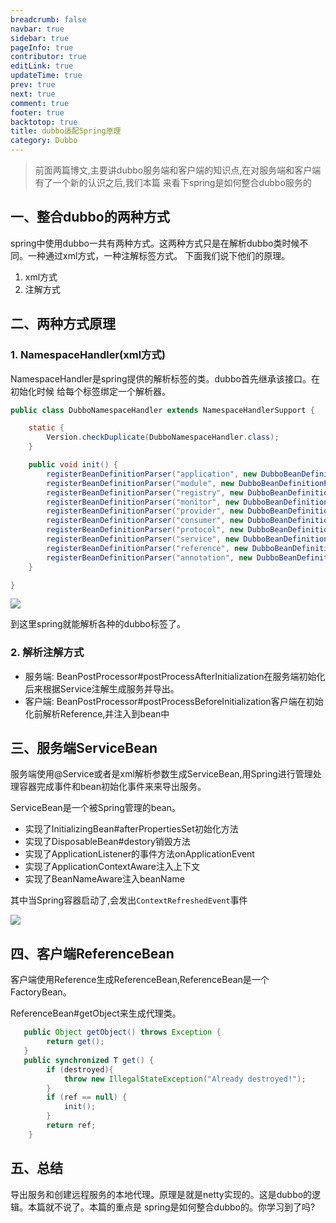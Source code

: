 ```yaml
---
breadcrumb: false
navbar: true
sidebar: true
pageInfo: true
contributor: true
editLink: true
updateTime: true
prev: true
next: true
comment: true
footer: true
backtotop: true
title: dubbo适配Spring原理
category: Dubbo
---
```



> 前面两篇博文,主要讲dubbo服务端和客户端的知识点,在对服务端和客户端有了一个新的认识之后,我们本篇 来看下spring是如何整合dubbo服务的

## 一、整合dubbo的两种方式

spring中使用dubbo一共有两种方式。这两种方式只是在解析dubbo类时候不同。一种通过xml方式，一种注解标签方式。
下面我们说下他们的原理。


1. xml方式
2. 注解方式


## 二、两种方式原理

### 1. NamespaceHandler(xml方式)

NamespaceHandler是spring提供的解析标签的类。dubbo首先继承该接口。在初始化时候
给每个标签绑定一个解析器。

```java
public class DubboNamespaceHandler extends NamespaceHandlerSupport {

	static {
		Version.checkDuplicate(DubboNamespaceHandler.class);
	}

	public void init() {
	    registerBeanDefinitionParser("application", new DubboBeanDefinitionParser(ApplicationConfig.class, true));
        registerBeanDefinitionParser("module", new DubboBeanDefinitionParser(ModuleConfig.class, true));
        registerBeanDefinitionParser("registry", new DubboBeanDefinitionParser(RegistryConfig.class, true));
        registerBeanDefinitionParser("monitor", new DubboBeanDefinitionParser(MonitorConfig.class, true));
        registerBeanDefinitionParser("provider", new DubboBeanDefinitionParser(ProviderConfig.class, true));
        registerBeanDefinitionParser("consumer", new DubboBeanDefinitionParser(ConsumerConfig.class, true));
        registerBeanDefinitionParser("protocol", new DubboBeanDefinitionParser(ProtocolConfig.class, true));
        registerBeanDefinitionParser("service", new DubboBeanDefinitionParser(ServiceBean.class, true));
        registerBeanDefinitionParser("reference", new DubboBeanDefinitionParser(ReferenceBean.class, false));
        registerBeanDefinitionParser("annotation", new DubboBeanDefinitionParser(AnnotationBean.class, true));
    }

}
```

![](https://img.springlearn.cn/blog/learn_1597065763000.png)

到这里spring就能解析各种的dubbo标签了。


### 2. 解析注解方式

- 服务端: BeanPostProcessor#postProcessAfterInitialization在服务端初始化后来根据Service注解生成服务并导出。
- 客户端: BeanPostProcessor#postProcessBeforeInitialization客户端在初始化前解析Reference,并注入到bean中

## 三、服务端ServiceBean

服务端使用@Service或者是xml解析参数生成ServiceBean,用Spring进行管理处理容器完成事件和bean初始化事件来来导出服务。


ServiceBean是一个被Spring管理的bean。
- 实现了InitializingBean#afterPropertiesSet初始化方法
- 实现了DisposableBean#destory销毁方法
- 实现了ApplicationListener的事件方法onApplicationEvent
- 实现了ApplicationContextAware注入上下文
- 实现了BeanNameAware注入beanName

其中当Spring容器启动了,会发出`ContextRefreshedEvent`事件


![](https://img.springlearn.cn/blog/learn_1597066316000.png)


## 四、客户端ReferenceBean

客户端使用Reference生成ReferenceBean,ReferenceBean是一个FactoryBean。


ReferenceBean#getObject来生成代理类。

```java
   public Object getObject() throws Exception {
        return get();
   }
   public synchronized T get() {
        if (destroyed){
            throw new IllegalStateException("Already destroyed!");
        }
    	if (ref == null) {
    		init();
    	}
    	return ref;
    }

```


## 五、总结

导出服务和创建远程服务的本地代理。原理是就是netty实现的。这是dubbo的逻辑。本篇就不说了。本篇的重点是
spring是如何整合dubbo的。你学习到了吗?
